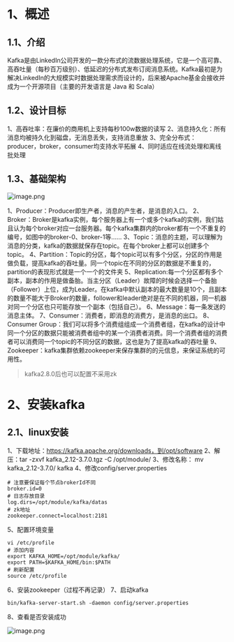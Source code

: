 # 1、概述

## 1.1、介绍

Kafka是由LinkedIn公司开发的一款分布式的流数据处理系统，它是一个高可靠、高吞吐量（每秒百万级别）、低延迟的分布式发布订阅消息系统。Kafka最初是为解决LinkedIn的大规模实时数据处理需求而设计的，后来被Apache基金会接收并成为一个开源项目（主要的开发语言是 Java 和 Scala）

## 1.2、设计目标

1、高吞吐率：在廉价的商用机上支持每秒100w数据的读写
2、消息持久化：所有消息均被持久化到磁盘，无消息丢失，支持消息重放
3、完全分布式：producer，broker，consumer均支持水平拓展
4、同时适应在线流处理和离线批处理

## 1.3、基础架构

![image.png](https://yancey-note-img.oss-cn-beijing.aliyuncs.com/20240524141407.png)

1、Producer：Producer即生产者，消息的产生者，是消息的入口。
2、Broker：Broker是kafka实例，每个服务器上有一个或多个kafka的实例，我们姑且认为每个broker对应一台服务器。每个kafka集群内的broker都有一个不重复的编号，如图中的broker-0、broker-1等……
3、Topic：消息的主题，可以理解为消息的分类，kafka的数据就保存在topic。在每个broker上都可以创建多个topic。
4、Partition：Topic的分区，每个topic可以有多个分区，分区的作用是做负载，提高kafka的吞吐量。同一个topic在不同的分区的数据是不重复的，partition的表现形式就是一个一个的文件夹
5、Replication:每一个分区都有多个副本，副本的作用是做备胎。当主分区（Leader）故障的时候会选择一个备胎（Follower）上位，成为Leader。在kafka中默认副本的最大数量是10个，且副本的数量不能大于Broker的数量，follower和leader绝对是在不同的机器，同一机器对同一个分区也只可能存放一个副本（包括自己）。
6、Message：每一条发送的消息主体。
7、Consumer：消费者，即消息的消费方，是消息的出口。
8、Consumer Group：我们可以将多个消费组组成一个消费者组，在kafka的设计中同一个分区的数据只能被消费者组中的某一个消费者消费。同一个消费者组的消费者可以消费同一个topic的不同分区的数据，这也是为了提高kafka的吞吐量
9、Zookeeper：kafka集群依赖zookeeper来保存集群的的元信息，来保证系统的可用性。

> kafka2.8.0后也可以配置不采用zk

# 2、安装kafka

## 2.1、linux安装

1、下载地址：https://kafka.apache.org/downloads，到/opt/software
2、解压：tar -zxvf kafka_2.12-3.7.0.tgz -C /opt/module/
3、修改名称： mv kafka_2.12-3.7.0/ kafka
4、修改config/server.properties

```properties
# 注意要保证每个节点brokerId不同
broker.id=0
# 日志存放目录
log.dirs=/opt/module/kafka/datas
# zk地址
zookeeper.connect=localhost:2181
```

5、配置环境变量

```
vi /etc/profile
# 添加内容
export KAFKA_HOME=/opt/module/kafka/
export PATH=$KAFKA_HOME/bin:$PATH
# 刷新配置
source /etc/profile
```

6、安装zookeeper（过程不再记录）
7、启动kafka

```
bin/kafka-server-start.sh -daemon config/server.properties
```

8、查看是否安装成功

![image.png](https://yancey-note-img.oss-cn-beijing.aliyuncs.com/20240524160039.png)


